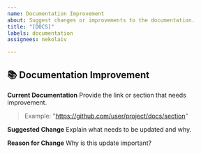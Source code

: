 ```yaml
---
name: Documentation Improvement
about: Suggest changes or improvements to the documentation.
title: "[DOCS]"
labels: documentation
assignees: nekolaiv

---
```


## 📚 Documentation Improvement

**Current Documentation**
Provide the link or section that needs improvement.
> Example: "https://github.com/user/project/docs/section"

**Suggested Change**
Explain what needs to be updated and why.

**Reason for Change**
Why is this update important?
